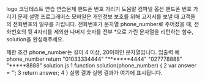 logo
코딩테스트 연습
연습문제
핸드폰 번호 가리기
도움말
컴파일 옵션
핸드폰 번호 가리기
문제 설명
프로그래머스 모바일은 개인정보 보호를 위해 고지서를 보낼 때 고객들의 전화번호의 일부를 가립니다.
전화번호가 문자열 phone_number로 주어졌을 때, 전화번호의 뒷 4자리를 제외한 나머지 숫자를 전부 *으로 가린 문자열을 리턴하는 함수, solution을 완성해주세요.

제한 조건
phone_number는 길이 4 이상, 20이하인 문자열입니다.
입출력 예
phone_number	return
"01033334444"	"*******4444"
"027778888"	"*****8888"
solution.js
1
function solution(phone_number) {
2
    var answer = '';
3
    return answer;
4
}
실행 결과
실행 결과가 여기에 표시됩니다.